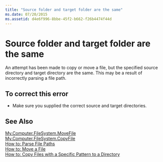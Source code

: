 ```yaml
---
title: "Source folder and target folder are the same"
ms.date: 07/20/2015
ms.assetid: d4e6f996-8bbe-45f2-b662-f26b4474f44d
---
```

# Source folder and target folder are the same
An attempt has been made to copy or move a file, but the specified source directory and target directory are the same. This may be a result of incorrectly parsing a file path.  
  
## To correct this error  
  
- Make sure you supplied the correct source and target directories.  
  
## See Also  
 [My.Computer.FileSystem.MoveFile](xref:Microsoft.VisualBasic.FileIO.FileSystem.MoveFile%2A)  
 [My.Computer.FileSystem.CopyFile](xref:Microsoft.VisualBasic.FileIO.FileSystem.CopyFile%2A)  
 [How to: Parse File Paths](../../visual-basic/developing-apps/programming/drives-directories-files/how-to-parse-file-paths.md)  
 [How to: Move a File](../../visual-basic/developing-apps/programming/drives-directories-files/how-to-move-a-file.md)  
 [How to: Copy Files with a Specific Pattern to a Directory](../../visual-basic/developing-apps/programming/drives-directories-files/how-to-copy-files-with-a-specific-pattern-to-a-directory.md)
